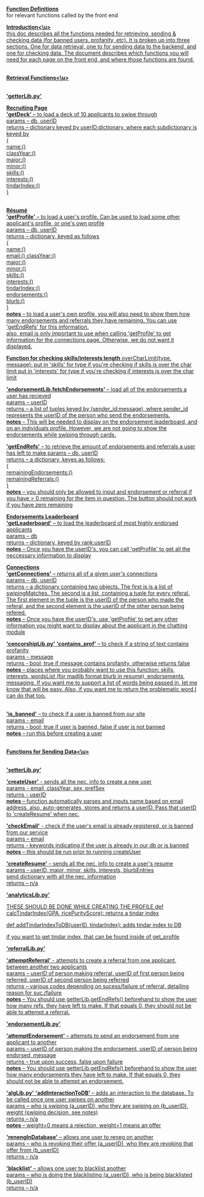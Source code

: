 **<u>Function Definitions</u>**<br>
for relevant functions called by the front end

**<u>Introduction<\u>**<br>
this doc describes all the functions needed for retrieving, sending & checking data (for banned users, profanity, etc). It is broken up into three sections. One for data retrieval, one to for sending data to the backend, and one for checking data. The document describes which functions you will need for each page on the front end, and where those functions are found.<br><br>

**<u>Retrieval Functions<\u>**<br><br>

**<u>'getterLib.py'</u>**<br>

**<u>Recruiting Page</u>**<br>
**'getDeck'** – to load a deck of 10 applicants to swipe through<br>
params – db, userID<br>
returns – dictionary keyed by userID:dictionary, where each subdictionary is keyed by<br>
    {<br>
        name:()<br>
        classYear:()<br>
        major:()<br>
        minor:()<br>
        skills:()<br>
        interests:()<br>
        tindarIndex:()<br>
    }<br>
<br>

**<u>Résumé</u>**<br>
**'getProfile'** – to load a user's profile. Can be used to load some other applicant's profile, or one's own profile<br>
params – db, userID<br>
returns – dictionary, keyed as follows<br>
    {<br>
        name:()<br>
        email:()
        classYear:()<br>
        major:()<br>
        minor:()<br>
        skills:()<br>
        interests:()<br>
        tindarIndex:()<br>
        endorsements:()<br>
        blurb:()<br>
    }<br>
**notes** – to load a user's own profile, you will also need to show them how many endorsements and referrals they have remaining. You can use 'getEndRefs' for this information.<br>
also, email is only important to use when calling 'getProfile' to get information for the connections page. Otherwise, we do not want it displayed.

**Function for checking skills/interests length**
overCharLimit(type, message):
put in 'skills' for type if you're checking if skills is over the char limit
put in 'interests' for type if you're checking if interests is over the char limit

**'endorsementLib.fetchEndorsements'** – load all of the endorsements a user has recieved<br>
params – userID<br>
returns – a list of tuples keyed by (sender_id:message), where sender_id represents the userID of the person who send the endorsements.<br>
**notes** –  This will be needed to display on the endorsement leaderboard, and on an individuals profile. However, we are not going to show the endorsements while swiping through cards.<br>

**'getEndRefs'** – to retrieve the amount of endorsements and referrals a user has left to make
params – db, userID<br>
returns – a dictionary, keyes as follows:<br>
{<br>
    remainingEndorsements:()<br>
    remainingReferrals:()<br>
}<br>
**notes** – you should only be allowed to input and endorsement or referral if you have > 0 remaining for the item in question. The button should not work if you have zero remaining

**<u>Endorsements Leaderboard</u>**<br>
**'getLeaderboard'** – to load the leaderboard of most highly endorsed applicants<br>
params – db<br>
returns – dictionary, keyed by rank:userID<br>
**notes** –  Once you have the userID's, you can call 'getProfile' to get all the neccessary information to display<br>

**<u>Connections</u>**<br>
**'getConnections'** – returns all of a given user's connections<br>
params – db, userID<br>
returns – a dictionary containing two objects. The first is is a list of swipingMatches. The second is a list, containing a tuple for every referal. The first element in the tuple is the userID of the person who made the referal, and the second element is the userID of the other person being refered.<br>
**notes** – Once you have the userID's, use 'getProfile' to get any other information you might want to display about the applicant in the chatting module<br>

**<u>'cencorshipLib.py'</u>**
**'contains_prof'** – to check if a string of text contains profanity<br>
params - message<br>
returns - bool; true if message contains profanity, otherwise returns false<br>
**notes** – places where you probably want to use this function: skills, interests, wordsList (for madlib format blurb in resume), endorsements, messaging. If you want me to support a list of words being passed in, let me know that will be easy. Also, if you want me to return the problematic word I can do that too.<br><br>

**'is_banned'** – to check if a user is banned from our site<br>
params - email<br>
returns - bool; true if user is banned, false if user is not banned<br>
**notes** – run this before creating a user<br><br>

**<u>Functions for Sending Data<\u>**<br><br>

**<u>'setterLib.py'</u>**

**'createUser'** - sends all the nec. info to create a new user<br>
params - email, classYear, sex, prefSex<br>
returns - userID<br>
**notes** – function automatically parses and inputs name based on email address. also, auto-generates, stores and returns a userID. Pass that userID to 'createResume' when nec.<br>

**'checkEmail'** - check if the user's email is already registered, or is banned from our service<br>
params – email<br>
returns - keywords indicating if the user is already in our db or is banned<br>
**notes** – this should be run prior to running createUser<br>


**'createResume'** – sends all the nec. info to create a user's resume<br>
params - userID, major, minor, skills, interests, blurbEntries<br>
send dictionary with all the nec. information<br>
returns – n/a<br>

**<u>'analyticsLib.py'</u>**<br>

THESE SHOULD BE DONE WHILE CREATING THE PROFILE
def calcTindarIndex(GPA, ricePurityScore):
    returns a tindar index

def addTindarIndexToDB(userID, tindarIndex):
    adds tindar index to DB

if you want to get tindar index, that can be found inside of get_profile


**<u>'referralLib.py'</u>**

**'attemptReferral'** - attempts to create a referral from one applicant, between another two applicants<br>
params – userID of person making referral, userID of first person being referred, userID of second person being referred<br>
returns – various codes depending on sucess/failure of referral, detailing reason for suc./failure<br>
**notes** – You should use getterLib.getEndRefs() beforehand to show the user how many refs. they have left to make. If that equals 0, they should not be able to attempt a referral.<br>

**<u>'endorsementLib.py'</u>**<br>

**'attemptEndorsement'** – attempts to send an endorsement from one applicant to another<br>
params – userID of person making the endorsement, userID of person being endorsed, message<br>
returns – true upon success, false upon failure<br>
**notes** – You should use getterLib.getEndRefs() beforehand to show the user how many endorsements they have left to make. If that equals 0, they should not be able to attempt an endorsement.<br>

**<u>'algLib.py'</u>**
**'addInteractionToDB'** – adds an interaction to the database. To be called once one user swipes on another<br>
params – who is swiping (a_userID), who they are swiping on (b_userID), weight (swiping decision, see notes)<br>
returns – n/a<br>
**notes** – weight=0 means a rejection, weight=1 means an offer<br>

**'renengInDatabase'** – allows one user to reneg on another<br>
params – who is revoking their offer (a_userID), who they are revoking that offer from (b_userID)<br>
returns – n/a<br>

**'blacklist'** – allows one user to blacklist another<br>
params – who is doing the blacklisting (a_userID), who is being blacklisted (b_userID)<br>
returns – n/a<br>
